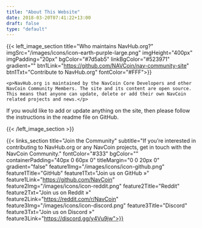 ```yaml
---
title: "About This Website"
date: 2018-03-20T07:41:22+13:00
draft: false
type: "default"
---
```


{{< left_image_section
    title="Who maintains NavHub.org?"
    imgSrc="/images/icons/icon-earth-purple-large.png"
    imgHeight="400px"
    imgPadding="20px"
    bgColor="#7d5ab5"
    linkBgColor="#523971"
    gradient=""
    btn1Link="https://github.com/NAVCoin/nav-community-site"
    btn1Txt="Contribute to NavHub.org"
    fontColor="#FFF">}}

    <p>NavHub.org is maintained by the NavCoin Core Developers and other NavCoin Community Members. The site and its content are open source. This means that anyone can update, delete or add their own NavCoin related projects and news.</p>

<p> If you would like to add or update anything on the site, then please follow the instructions in the readme file on GitHub.</p>
{{< /left_image_section >}}

{{< links_section
    title="Join the Community"
    subtitle="If you’re interested in contributing to NavHub.org or any NavCoin projects, get in touch with the NavCoin Community."
    fontColor="#333"
    bgColor=""
    containerPadding="40px 0 60px 0"
    titleMargin="0 0 20px 0"
    gradient="false"
    feature1Img="/images/icons/icon-github.png"
    feature1Title="GitHub"
    feature1Txt="Join us on GitHub »"
    feature1Link="https://github.com/NavCoin"
    feature2Img="/images/icons/icon-reddit.png"
    feature2Title="Reddit"
    feature2Txt="Join us on Reddit »"
    feature2Link="https://reddit.com/r/NavCoin"
    feature3Img="/images/icons/icon-discord.png"
    feature3Title="Discord"
    feature3Txt="Join us on Discord »"
    feature3Link="https://discord.gg/y4Vu9jw">}}

